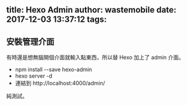 title: Hexo Admin
author: wastemobile
date: 2017-12-03 13:37:12
tags:
---
## 安裝管理介面

有時還是想無腦開個介面就輸入點東西，所以替 Hexo 加上了 admin 介面。

- npm install --save hexo-admin
- hexo server -d
- 連結到 http://localhost:4000/admin/

純測試。